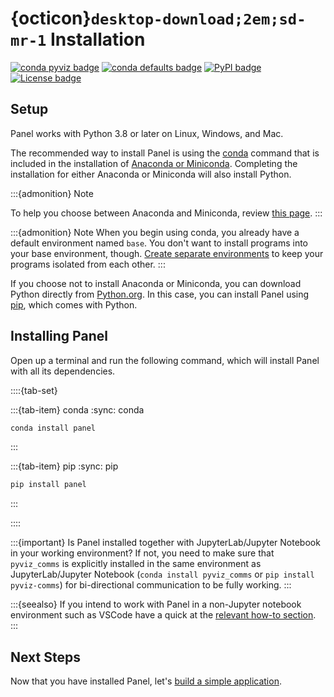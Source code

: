 # {octicon}`desktop-download;2em;sd-mr-1` Installation

[![conda pyviz badge](https://img.shields.io/conda/v/pyviz/panel.svg)](https://anaconda.org/pyviz/panel)
[![conda defaults badge](https://img.shields.io/conda/v/anaconda/panel.svg?label=conda%7Cdefaults)](https://anaconda.org/anaconda/panel)
[![PyPI badge](https://img.shields.io/pypi/v/panel.svg)](https://pypi.python.org/pypi/panel)
[![License badge](https://img.shields.io/pypi/l/panel.svg)](https://github.com/holoviz/panel/blob/main/LICENSE.txt)
## Setup

Panel works with Python 3.8 or later on Linux, Windows, and Mac.

The recommended way to install Panel is using the [conda](https://docs.conda.io/projects/conda/en/latest/index.html) command that is included in the installation of [Anaconda or Miniconda](https://conda.io/projects/conda/en/latest/user-guide/install/index.html). Completing the installation for either Anaconda or Miniconda will also install Python.

:::{admonition} Note

To help you choose between Anaconda and Miniconda, review [this page](https://docs.conda.io/projects/conda/en/latest/user-guide/install/download.html#anaconda-or-miniconda).
:::

:::{admonition} Note
When you begin using conda, you already have a default environment named `base`. You don't want to install programs into your base environment, though. [Create separate environments](https://conda.io/projects/conda/en/latest/user-guide/getting-started.html) to keep your programs isolated from each other.
:::

If you choose not to install Anaconda or Miniconda, you can download Python directly from [Python.org](https://www.python.org/downloads/). In this case, you can install Panel using [pip](https://pip.pypa.io/en/stable/), which comes with Python.

## Installing Panel

Open up a terminal and run the following command, which will install Panel with all its dependencies.

::::{tab-set}

:::{tab-item} conda
:sync: conda

``` bash
conda install panel
```
:::

:::{tab-item} pip
:sync: pip

``` bash
pip install panel
```
:::

::::

:::{important}
Is Panel installed together with JupyterLab/Jupyter Notebook in your working environment? If not, you need to make sure that `pyviz_comms` is explicitly installed in the same environment as JupyterLab/Jupyter Notebook (`conda install pyviz_comms` or `pip install pyviz-comms`) for bi-directional communication to be fully working.
:::

:::{seealso}
If you intend to work with Panel in a non-Jupyter notebook environment such as VSCode have a quick at the [relevant how-to section](../how_to/notebook/other_nb.md).
:::

## Next Steps

Now that you have installed Panel, let's [build a simple application](build_app.md).
